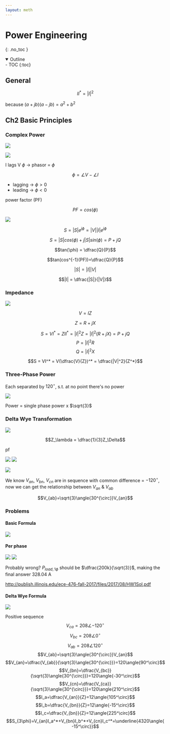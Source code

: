 ```yaml
---
layout: meth
---
```


# Power Engineering
{: .no_toc }

<details open markdown="block">
  <summary>
    Outline
  </summary>
- TOC
{:toc}
</details>

## General

$$II^* = |I|^2$$

because $(a+jb)(a-jb) = a^2+b^2$

## Ch2 Basic Principles

### Complex Power

![](https://i.imgur.com/eb18svI.png)

![](https://i.imgur.com/W03O4DC.png)

I lags V $\phi$ -> phasor = $\phi$ 

$$\phi = \angle V - \angle I$$


- lagging -> $\phi>0$
- leading -> $\phi<0$

power factor (PF)

$$PF = cos(\phi)$$

![](https://i.imgur.com/nknu7Ze.png)

$$S = |S|e^{j\phi} = |V||I|e^{j\phi}$$

$$S = |S|cos(\phi) + j|S|sin(\phi) = P+jQ$$

$$tan(\phi) = \dfrac{Q}{P}$$

$$tan(cos^{-1}(PF))=\dfrac{Q}{P}$$

$$|S| = |I||V|$$

$$|I| = \dfrac{|S|}{|V|}$$

### Impedance

![](https://i.imgur.com/r8TU0bZ.png)

$$V = IZ$$

$$Z = R+jX$$

$$S = VI^* = ZII^* = |I|^2Z = |I|^2(R+jX) = P+jQ$$
$$P = |I|^2R$$
$$Q = |I|^2X$$

$$S = VI^* = V(\dfrac{V}{Z})^* = \dfrac{|V|^2}{Z^*}$$

### Three-Phase Power

Each separated by $120^{\circ}$, s.t. at no point there's no power

![](https://i.imgur.com/OEv0ZQ1.png)

Power = single phase power x $\sqrt{3}$

### Delta Wye Transformation

![](https://i.imgur.com/m1sCilU.png)

$$Z_\lambda = \dfrac{1}{3}Z_\Delta$$

pf

![](https://i.imgur.com/tRAm6jr.png)
![](https://i.imgur.com/XCOmo93.png)

![](https://i.imgur.com/9GDDNrG.png)

We know $V_{an}$, $V_{bn}$, $V_{cn}$ are in sequence with common difference = $-120^\circ$, 
now we can get the relationship between $V_{an}$ & $V_{ab}$

$$V_{ab}=\sqrt{3}\angle{30^{\circ}}V_{an}$$

### Problems

#### Basic Formula

![](https://i.imgur.com/D3I47mk.png)

#### Per phase

![](https://i.imgur.com/nW7IRkI.png)
![](https://i.imgur.com/vArviVt.png)

Probably wrong? $P_{load, 1\phi}$ should be $\dfrac{200k}{\sqrt{3}}$, making the final answer $328.04$ A

<http://publish.illinois.edu/ece-476-fall-2017/files/2017/08/HW1Sol.pdf>

#### Delta Wye Formula

![](https://i.imgur.com/sSKJ1sE.png)

Positive sequence
$$V_{ca}=208\angle{-120^{\circ}}$$
$$V_{bc}=208\angle{0^{\circ}}$$
$$V_{ab}=208\angle{120^{\circ}}$$
$$V_{ab}=\sqrt{3}\angle{30^{\circ}}V_{an}$$
$$V_{an}=\dfrac{V_{ab}}{\sqrt{3}\angle{30^{\circ}}}=120\angle{90^\circ}$$
$$V_{bn}=\dfrac{V_{bc}}{\sqrt{3}\angle{30^{\circ}}}=120\angle{-30^\circ}$$
$$V_{cn}=\dfrac{V_{ca}}{\sqrt{3}\angle{30^{\circ}}}=120\angle{210^\circ}$$
$$I_a=\dfrac{V_{an}}{Z}=12\angle{105^\circ}$$
$$I_b=\dfrac{V_{bn}}{Z}=12\angle{-15^\circ}$$
$$I_c=\dfrac{V_{bn}}{Z}=12\angle{225^\circ}$$
$$S_{3\phi}=V_{an}I_a^*+V_{bn}I_b^*+V_{cn}I_c^*=\underline{4320\angle{-15^\circ}}$$
